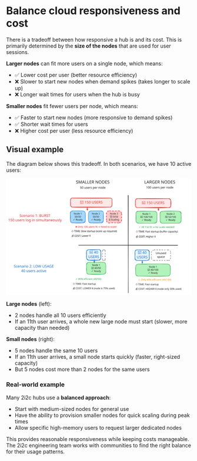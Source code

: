 
# Balance cloud responsiveness and cost

There is a tradeoff between how responsive a hub is and its cost. This is primarily determined by the **size of the nodes** that are used for user sessions.

**Larger nodes** can fit more users on a single node, which means:
- ✅ Lower cost per user (better resource efficiency)
- ❌ Slower to start new nodes when demand spikes (takes longer to scale up)
- ❌ Longer wait times for users when the hub is busy

**Smaller nodes** fit fewer users per node, which means:
- ✅ Faster to start new nodes (more responsive to demand spikes)
- ✅ Shorter wait times for users
- ❌ Higher cost per user (less resource efficiency)

## Visual example

The diagram below shows this tradeoff. In both scenarios, we have 10 active users:

![Diagram showing node sizing tradeoffs](./images/responsivity-tradeoff.svg)

**Large nodes** (left):
- 2 nodes handle all 10 users efficiently
- If an 11th user arrives, a whole new large node must start (slower, more capacity than needed)

**Small nodes** (right):
- 5 nodes handle the same 10 users
- If an 11th user arrives, a small node starts quickly (faster, right-sized capacity)
- But 5 nodes cost more than 2 nodes for the same users

### Real-world example

Many 2i2c hubs use a **balanced approach**:
- Start with medium-sized nodes for general use
- Have the ability to provision smaller nodes for quick scaling during peak times
- Allow specific high-memory users to request larger dedicated nodes

This provides reasonable responsiveness while keeping costs manageable. The 2i2c engineering team works with communities to find the right balance for their usage patterns.